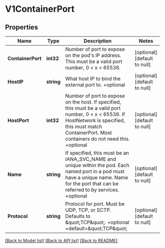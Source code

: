 # V1ContainerPort

## Properties
Name | Type | Description | Notes
------------ | ------------- | ------------- | -------------
**ContainerPort** | **int32** | Number of port to expose on the pod&#x27;s IP address. This must be a valid port number, 0 &lt; x &lt; 65536. | [optional] [default to null]
**HostIP** | **string** | What host IP to bind the external port to. +optional | [optional] [default to null]
**HostPort** | **int32** | Number of port to expose on the host. If specified, this must be a valid port number, 0 &lt; x &lt; 65536. If HostNetwork is specified, this must match ContainerPort. Most containers do not need this. +optional | [optional] [default to null]
**Name** | **string** | If specified, this must be an IANA_SVC_NAME and unique within the pod. Each named port in a pod must have a unique name. Name for the port that can be referred to by services. +optional | [optional] [default to null]
**Protocol** | **string** | Protocol for port. Must be UDP, TCP, or SCTP. Defaults to \&quot;TCP\&quot;. +optional +default&#x3D;\&quot;TCP\&quot; | [optional] [default to null]

[[Back to Model list]](../README.md#documentation-for-models) [[Back to API list]](../README.md#documentation-for-api-endpoints) [[Back to README]](../README.md)

